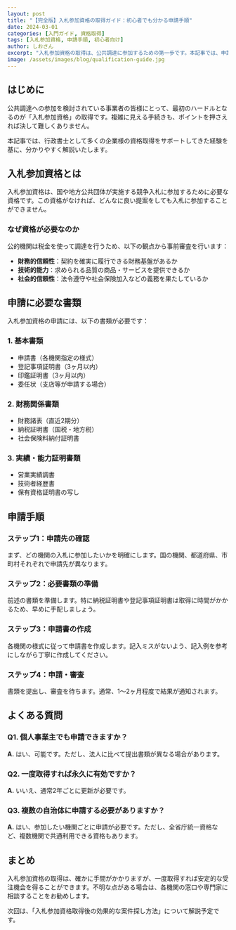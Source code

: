 ```yaml
---
layout: post
title: "【完全版】入札参加資格の取得ガイド：初心者でも分かる申請手順"
date: 2024-03-01
categories: [入門ガイド, 資格取得]
tags: [入札参加資格, 申請手順, 初心者向け]
author: しおさん
excerpt: "入札参加資格の取得は、公共調達に参加するための第一歩です。本記事では、申請に必要な書類から具体的な手順まで、初心者の方でも理解できるよう詳しく解説します。"
image: /assets/images/blog/qualification-guide.jpg
---
```


## はじめに

公共調達への参加を検討されている事業者の皆様にとって、最初のハードルとなるのが「入札参加資格」の取得です。複雑に見える手続きも、ポイントを押さえれば決して難しくありません。

本記事では、行政書士として多くの企業様の資格取得をサポートしてきた経験を基に、分かりやすく解説いたします。

## 入札参加資格とは

入札参加資格は、国や地方公共団体が実施する競争入札に参加するために必要な資格です。この資格がなければ、どんなに良い提案をしても入札に参加することができません。

### なぜ資格が必要なのか

公的機関は税金を使って調達を行うため、以下の観点から事前審査を行います：

- **財務的信頼性**：契約を確実に履行できる財務基盤があるか
- **技術的能力**：求められる品質の商品・サービスを提供できるか
- **社会的信頼性**：法令遵守や社会保険加入などの義務を果たしているか

## 申請に必要な書類

入札参加資格の申請には、以下の書類が必要です：

### 1. 基本書類
- 申請書（各機関指定の様式）
- 登記事項証明書（3ヶ月以内）
- 印鑑証明書（3ヶ月以内）
- 委任状（支店等が申請する場合）

### 2. 財務関係書類
- 財務諸表（直近2期分）
- 納税証明書（国税・地方税）
- 社会保険料納付証明書

### 3. 実績・能力証明書類
- 営業実績調書
- 技術者経歴書
- 保有資格証明書の写し

## 申請手順

### ステップ1：申請先の確認
まず、どの機関の入札に参加したいかを明確にします。国の機関、都道府県、市町村それぞれで申請先が異なります。

### ステップ2：必要書類の準備
前述の書類を準備します。特に納税証明書や登記事項証明書は取得に時間がかかるため、早めに手配しましょう。

### ステップ3：申請書の作成
各機関の様式に従って申請書を作成します。記入ミスがないよう、記入例を参考にしながら丁寧に作成してください。

### ステップ4：申請・審査
書類を提出し、審査を待ちます。通常、1〜2ヶ月程度で結果が通知されます。

## よくある質問

### Q1. 個人事業主でも申請できますか？
**A.** はい、可能です。ただし、法人に比べて提出書類が異なる場合があります。

### Q2. 一度取得すれば永久に有効ですか？
**A.** いいえ、通常2年ごとに更新が必要です。

### Q3. 複数の自治体に申請する必要がありますか？
**A.** はい、参加したい機関ごとに申請が必要です。ただし、全省庁統一資格など、複数機関で共通利用できる資格もあります。

## まとめ

入札参加資格の取得は、確かに手間がかかりますが、一度取得すれば安定的な受注機会を得ることができます。不明な点がある場合は、各機関の窓口や専門家に相談することをお勧めします。

次回は、「入札参加資格取得後の効果的な案件探し方法」について解説予定です。